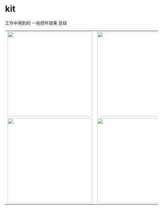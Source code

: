 # kit
工作中用到的 一些控件效果 总结


<table align="center">
    <tr align="center">
      <td><img src="https://github.com/liuzeze/kit/blob/master/img/1.png" width="280" height="280"/></td>
        <td><img src="https://github.com/liuzeze/kit/blob/master/img/2.png" width="280" height="280"/></td>
         <td><img src="https://github.com/liuzeze/kit/blob/master/img/3.png" width="280" height="280"/></td>
    </tr>
        <tr align="center">
           <td><img src="https://github.com/liuzeze/kit/blob/master/img/4.png" width="280" height="280"/></td>
         <td><img src="https://github.com/liuzeze/kit/blob/master/img/5.png" width="280" height="280"/></td>
         <td><img src="https://github.com/liuzeze/kit/blob/master/img/6.png" width="280" height="280"/></td>
    </tr>
</table>


